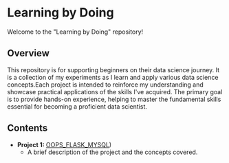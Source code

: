 # Learning by Doing

Welcome to the "Learning by Doing" repository!

## Overview


This repository is for supporting beginners on their data science journey. It is a collection of my experiments  as I learn and apply various data science concepts.Each project is intended to reinforce my understanding and showcase practical applications of the skills I've acquired. The primary goal is to provide hands-on experience, helping to master the fundamental skills essential for becoming a proficient data scientist.

## Contents

- **Project 1:** [OOPS_FLASK_MYSQL](https://github.com/Ambily313/LearningByDoing/tree/main/OOPS_FLASK_MYSQL))
  - A brief description of the project and the concepts covered.





    
